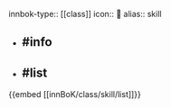 innbok-type:: [[class]]
icon:: 🔧
alias:: skill

- ## #info 

- ## #list 
{{embed [[innBoK/class/skill/list]]}}

